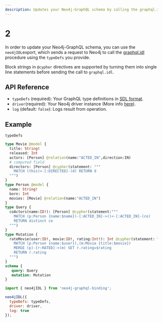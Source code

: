 ```yaml
---
description: Updates your Neo4j-GraphQL schema by calling the graphql.idl procedure.
---
```


# 2

In order to update your Neo4j-GraphQL schema, you can use the `neo4jIDL`export, which sends a request to Neo4j to call the [graphql.idl](https://github.com/neo4j-graphql/neo4j-graphql/tree/3.3#uploading-a-graphql-schema) procedure using the `typeDefs` you provide.

Block strings in `@cypher` directives are supported by turning them into single line statements before sending the call to `graphql.idl`.

## API Reference

* `typeDefs` \(required\): Your GraphQL type definitions in [SDL format](https://www.prisma.io/blog/graphql-sdl-schema-definition-language-6755bcb9ce51/).  
* `driver`\(required\): Your Neo4j driver instance \(More info [here](https://www.npmjs.com/package/neo4j-driver)\).  
* `log` \(default: `false`\): Logs result from operation.

## Example

`typeDefs`

```graphql
type Movie @model {
  title: String!
  released: Int
  actors: [Person] @relation(name:"ACTED_IN",direction:IN)
  # computed field
  directors: [Person] @cypher(statement: """
    MATCH (this)<-[:DIRECTED]-(d) RETURN d
  """)
}
type Person @model {
  name: String!
  born: Int
  movies: [Movie] @relation(name:"ACTED_IN")
}
type Query {
  coActors(name:ID!): [Person] @cypher(statement:"""
    MATCH (p:Person {name:$name})-[:ACTED_IN]->()<-[:ACTED_IN]-(co) 
    RETURN distinct co
  """)
}
type Mutation {
  rateMovie(user:ID!, movie:ID!, rating:Int!): Int @cypher(statement: """
    MATCH (p:Person {name:$user}),(m:Movie {title:$movie}) 
    MERGE (p)-[r:RATED]->(m) SET r.rating=$rating 
    RETURN r.rating
  """)
}
schema {
   query: Query
   mutation: Mutation
}
```

```javascript
import { neo4jIDL } from 'neo4j-graphql-binding';

neo4jIDL({
  typeDefs: typeDefs,
  driver: driver,
  log: true
});
```

